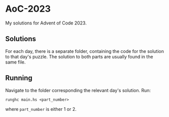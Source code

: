 # AoC-2023
My solutions for Advent of Code 2023.

## Solutions
For each day, there is a separate folder, containing the code for the solution to that day's puzzle. The solution to both 
parts are usually found in the same file.

## Running
Navigate to the folder corresponding the relevant day's solution. Run:

```
runghc main.hs <part_number>
```

where `part_number` is either 1 or 2.
